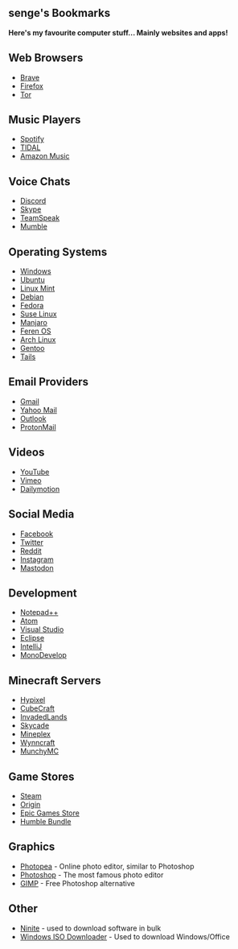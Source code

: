 ## senge's Bookmarks

**Here's my favourite computer stuff... Mainly websites and apps!**

## **Web Browsers**
- [Brave](https://brave.com)
- [Firefox](https://firefox.com)
- [Tor](https://torproject.org)

## **Music Players**
- [Spotify](https://spotify.com)
- [TIDAL](https://tidal.com)
- [Amazon Music](https://music.amazon.com)

## **Voice Chats**
- [Discord](https://discord.com)
- [Skype](https://skype.com)
- [TeamSpeak](https://teamspeak.com)
- [Mumble](https://mumble.com)

## **Operating Systems**
- [Windows](https://windows.com)
- [Ubuntu](https://ubuntu.com)
- [Linux Mint](https://linuxmint.com)
- [Debian](https://debian.org)
- [Fedora](https://getfedora.org)
- [Suse Linux](https://suselinux.com)
- [Manjaro](https://manjaro.org)
- [Feren OS](https://ferenos.weebly.com)
- [Arch Linux](https://archlinux.org)
- [Gentoo](https://gentoo.org)
- [Tails](https://tails.boum.org)

## **Email Providers**
- [Gmail](https://gmail.com)
- [Yahoo Mail](https://mail.yahoo.com)
- [Outlook](https://outlook.com)
- [ProtonMail](https://protonmail.com)

## **Videos**
- [YouTube](https://youtube.com)
- [Vimeo](https://vimeo.com)
- [Dailymotion](https://dailymotion.com)

## **Social Media**
- [Facebook](https://facebook.com)
- [Twitter](https://twitter.com)
- [Reddit](https://reddit.com)
- [Instagram](https://instagram.com)
- [Mastodon](https://joinmastodon.org)

## **Development**
- [Notepad++](https://notepad-plus-plus.org)
- [Atom](https://atom.io)
- [Visual Studio](https://visualstudio.com)
- [Eclipse](https://eclipse.org)
- [IntelliJ](https://intellij.com)
- [MonoDevelop](https://monodevelop.com)

## **Minecraft Servers**
- [Hypixel](https://hypixel.net)
- [CubeCraft](https://cubecraft.net)
- [InvadedLands](https://invadedlands.net)
- [Skycade](https://skycade.net)
- [Mineplex](https://mineplex.com)
- [Wynncraft](https://wynncraft.com)
- [MunchyMC](https://munchymc.com)

## **Game Stores**
- [Steam](https://steampowered.com)
- [Origin](https://origin.com)
- [Epic Games Store](https://store.epicgames.com)
- [Humble Bundle](https://humblebundle.com/store)

## **Graphics**
- [Photopea](https://photopea.com) - Online photo editor, similar to Photoshop
- [Photoshop](https://photoshop.com) - The most famous photo editor
- [GIMP](https://gimp.org) - Free Photoshop alternative

## **Other**
- [Ninite](https://ninite.com) - used to download software in bulk
- [Windows ISO Downloader](https://heidoc.net/joomla/technology-science/microsoft/67-microsoft-windows-and-office-iso-download-tool) - Used to download Windows/Office
